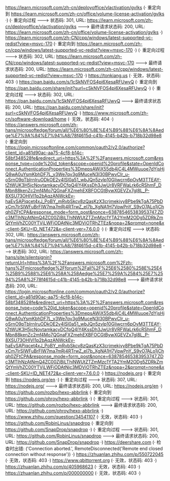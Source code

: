 https://learn.microsoft.com/zh-cn/deployoffice/vlactivation/gvlks (· 重定向到 https://learn.microsoft.com/zh-cn/office/volume-license-activation/gvlks ·)
(· 重定向过程 ---> 状态码: 301, URL: https://learn.microsoft.com/zh-cn/deployoffice/vlactivation/gvlks ---> 最终请求状态码: 200, URL: https://learn.microsoft.com/zh-cn/office/volume-license-activation/gvlks ·)
https://learn.microsoft.com/zh-CN/cpp/windows/latest-supported-vc-redist?view=msvc-170 (· 重定向到 https://learn.microsoft.com/zh-cn/cpp/windows/latest-supported-vc-redist?view=msvc-170 ·)
(· 重定向过程 ---> 状态码: 302, URL: https://learn.microsoft.com/zh-CN/cpp/windows/latest-supported-vc-redist?view=msvc-170 ---> 最终请求状态码: 200, URL: https://learn.microsoft.com/zh-cn/cpp/windows/latest-supported-vc-redist?view=msvc-170 ·)
https://tonkiang.us (· 无效，状态码: 403 ·)
https://pan.baidu.com/s/1cSkNVFOS4pi6XesaRFUwyQ (· 重定向到 https://pan.baidu.com/share/init?surl=cSkNVFOS4pi6XesaRFUwyQ ·)
(· 重定向过程 ---> 状态码: 302, URL: https://pan.baidu.com/s/1cSkNVFOS4pi6XesaRFUwyQ ---> 最终请求状态码: 200, URL: https://pan.baidu.com/share/init?surl=cSkNVFOS4pi6XesaRFUwyQ ·)
https://www.microsoft.com/zh-cn/software-download/home (· 无效，状态码: 404 ·)
https://answers.microsoft.com/zh-hans/microsoftedge/forum/all/%E6%80%8E%E4%B9%88%E6%8A%8Aedge%E7%9A%84%E7%94%A8/78f4615d-c41b-4145-b42b-b718b32d98e8 (· 重定向到 https://login.microsoftonline.com/common/oauth2/v2.0/authorize?client_id=a81d90ac-aa75-4cf8-b14c-58bf348528fe&redirect_uri=https%3A%2F%2Fanswers.microsoft.com&response_type=code%20id_token&scope=openid%20profile&state=OpenIdConnect.AuthenticationProperties%3DmepsAWjX55db4jC4L4MWuuoe7dYjsHjQ8wA0uYsmKbhDF7L_v3We7qv3g9MuceN3I30BPwvCIr_u-oSrnO9pTbIrnIruODkOE2v4ISl0a51_wbJQn5zvlp10GIiwcrn6pOvM3TTEAY-tZtWUK3H5jcNoytamkacyDCfpQ4IY4KssDh3JwUr8VRFWaLrk6cRShmF_DMbn88kenZc2mf4Mo7QGnaFXZmehEXBFOCGtBywXGEVZx7gl8L_P-8XSU73OHIVI1p2bAqzANWckEv-haEvSAPiqcet4xJ_PoBY_mRvbSkcv8zQasKzX3crjmekjvy8Pbe9kTgA75PbDxCm7IrSIWFuBrFlW7ma7mRj4RTrwZ_eI7b_XgNA1H7VqwPnY_S9vO7ALo1jChqh0ZFtCPA&response_mode=form_post&nonce=638785465383953747.ZDc3MTlhNzAtNmQ4ZC00ZjBiLThiNWUtZTZmMzc1YTA2YmM2ODg5ZDRkZmQtYmVhZC00YTVjLWFiODAtNjc3MDViOTRhZTEz&nopa=2&prompt=none&x-client-SKU=ID_NET472&x-client-ver=7.6.0.0 ·)
(· 重定向过程 ---> 状态码: 302, URL: https://answers.microsoft.com/zh-hans/microsoftedge/forum/all/%E6%80%8E%E4%B9%88%E6%8A%8Aedge%E7%9A%84%E7%94%A8/78f4615d-c41b-4145-b42b-b718b32d98e8 ---> 状态码: 302, URL: https://answers.microsoft.com/zh-hans/site/silentsignin?returnUrl=https%3A%2F%2Fanswers.microsoft.com%2Fzh-hans%2Fmicrosoftedge%2Fforum%2Fall%2F%25E6%2580%258E%25E4%25B9%2588%25E6%258A%258Aedge%25E7%259A%2584%25E7%2594%25A8%2F78f4615d-c41b-4145-b42b-b718b32d98e8 ---> 最终请求状态码: 200, URL: https://login.microsoftonline.com/common/oauth2/v2.0/authorize?client_id=a81d90ac-aa75-4cf8-b14c-58bf348528fe&redirect_uri=https%3A%2F%2Fanswers.microsoft.com&response_type=code%20id_token&scope=openid%20profile&state=OpenIdConnect.AuthenticationProperties%3DmepsAWjX55db4jC4L4MWuuoe7dYjsHjQ8wA0uYsmKbhDF7L_v3We7qv3g9MuceN3I30BPwvCIr_u-oSrnO9pTbIrnIruODkOE2v4ISl0a51_wbJQn5zvlp10GIiwcrn6pOvM3TTEAY-tZtWUK3H5jcNoytamkacyDCfpQ4IY4KssDh3JwUr8VRFWaLrk6cRShmF_DMbn88kenZc2mf4Mo7QGnaFXZmehEXBFOCGtBywXGEVZx7gl8L_P-8XSU73OHIVI1p2bAqzANWckEv-haEvSAPiqcet4xJ_PoBY_mRvbSkcv8zQasKzX3crjmekjvy8Pbe9kTgA75PbDxCm7IrSIWFuBrFlW7ma7mRj4RTrwZ_eI7b_XgNA1H7VqwPnY_S9vO7ALo1jChqh0ZFtCPA&response_mode=form_post&nonce=638785465383953747.ZDc3MTlhNzAtNmQ4ZC00ZjBiLThiNWUtZTZmMzc1YTA2YmM2ODg5ZDRkZmQtYmVhZC00YTVjLWFiODAtNjc3MDViOTRhZTEz&nopa=2&prompt=none&x-client-SKU=ID_NET472&x-client-ver=7.6.0.0 ·)
https://nodejs.org (· 重定向到 https://nodejs.org/en ·)
(· 重定向过程 ---> 状态码: 307, URL: https://nodejs.org/ ---> 最终请求状态码: 200, URL: https://nodejs.org/en ·)
https://github.com/rozbo/hexo-abbrlink (· 重定向到 https://github.com/ohroy/hexo-abbrlink ·)
(· 重定向过程 ---> 状态码: 301, URL: https://github.com/rozbo/hexo-abbrlink ---> 最终请求状态码: 200, URL: https://github.com/ohroy/hexo-abbrlink ·)
https://www.zhihu.com/question/34541107 (· 无效，状态码: 403 ·)
https://github.com/RobinLinus/snapdrop (· 重定向到 https://github.com/SnapDrop/snapdrop ·)
(· 重定向过程 ---> 状态码: 301, URL: https://github.com/RobinLinus/snapdrop ---> 最终请求状态码: 200, URL: https://github.com/SnapDrop/snapdrop ·)
https://deershare.com (· 检查时出错: ('Connection aborted.', RemoteDisconnected('Remote end closed connection without response')) ·)
https://zhuanlan.zhihu.com/p/550722045 (· 无效，状态码: 403 ·)
https://www.qbittorrent.org (· 无效，状态码: 403 ·)
https://zhuanlan.zhihu.com/p/405968623 (· 无效，状态码: 403 ·)
https://zhuanlan.zhihu.com/p/000000000 (· 无效，状态码: 403 ·)
